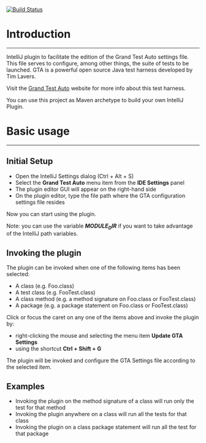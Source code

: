 [![Build Status](https://buildhive.cloudbees.com/job/fedelopez/job/gta-idea-plugin/badge/icon)](https://buildhive.cloudbees.com/job/fedelopez/job/gta-idea-plugin/)

Introduction
============
* * *

IntelliJ plugin to facilitate the edition of the Grand Test Auto settings file. This file serves to configure, among other things, the suite of tests to be launched.
GTA is a powerful open source Java test harness developed by Tim Lavers.

Visit the [Grand Test Auto](http://grandtestauto.org/ "GTA") website for more info about this test harness.

You can use this project as Maven archetype to build your own IntelliJ Plugin.

Basic usage
===========
* * *

Initial Setup
-------------

* Open the IntelliJ Settings dialog (Ctrl + Alt + S)
* Select the __Grand Test Auto__ menu item from the __IDE Settings__ panel
* The plugin editor GUI will appear on the right-hand side
* On the plugin editor, type the file path where the GTA configuration settings file resides

Now you can start using the plugin.

Note: you can use the variable __$MODULE_DIR$__ if you want to take advantage of the IntelliJ path variables.

Invoking the plugin
-------------------

The plugin can be invoked when one of the following items has been selected:

- A class (e.g. Foo.class)
- A test class (e.g. FooTest.class)
- A class method (e.g. a method signature on Foo.class or FooTest.class)
- A package (e.g. a package statement on Foo.class or FooTest.class)

Click or focus the caret on any one of the items above and invoke the plugin by:

* right-clicking the mouse and selecting the menu item __Update GTA Settings__
* using the shortcut __Ctrl + Shift + G__

The plugin will be invoked and configure the GTA Settings file according to the selected item.

Examples
--------

* Invoking the plugin on the method signature of a class will run only the test for that method
* Invoking the plugin anywhere on a class will run all the tests for that class
* Invoking the plugin on a class package statement will run all the test for that package